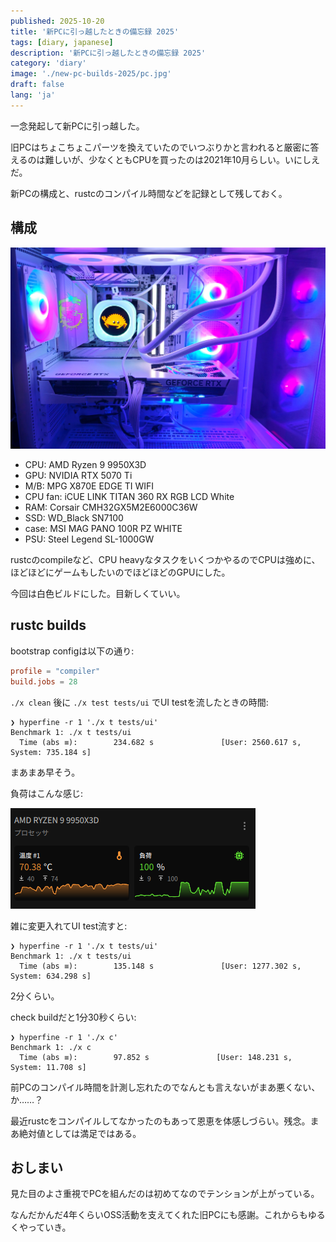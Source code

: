 ```yaml
---
published: 2025-10-20
title: '新PCに引っ越したときの備忘録 2025'
tags: [diary, japanese]
description: '新PCに引っ越したときの備忘録 2025'
category: 'diary'
image: './new-pc-builds-2025/pc.jpg'
draft: false
lang: 'ja'
---
```


一念発起して新PCに引っ越した。

旧PCはちょこちょこパーツを換えていたのでいつぶりかと言われると厳密に答えるのは難しいが、少なくともCPUを買ったのは2021年10月らしい。いにしえだ。

新PCの構成と、rustcのコンパイル時間などを記録として残しておく。

## 構成

![new PC pic](./pc.jpg)

- CPU: AMD Ryzen 9 9950X3D
- GPU: NVIDIA RTX 5070 Ti
- M/B: MPG X870E EDGE TI WIFI
- CPU fan: iCUE LINK TITAN 360 RX RGB LCD White
- RAM: Corsair CMH32GX5M2E6000C36W
- SSD: WD_Black SN7100
- case: MSI MAG PANO 100R PZ WHITE
- PSU: Steel Legend SL-1000GW

rustcのcompileなど、CPU heavyなタスクをいくつかやるのでCPUは強めに、ほどほどにゲームもしたいのでほどほどのGPUにした。

今回は白色ビルドにした。目新しくていい。

## rustc builds

bootstrap configは以下の通り:

```toml
profile = "compiler"
build.jobs = 28
```

`./x clean` 後に `./x test tests/ui` でUI testを流したときの時間:

```shell
❯ hyperfine -r 1 './x t tests/ui'                                                                                                                         
Benchmark 1: ./x t tests/ui
  Time (abs ≡):        234.682 s               [User: 2560.617 s, System: 735.184 s]
```

まあまあ早そう。

負荷はこんな感じ:

![CPU usage and temp. graph](./image.png)

雑に変更入れてUI test流すと:

```shell
❯ hyperfine -r 1 './x t tests/ui'                                                                                                                         
Benchmark 1: ./x t tests/ui
  Time (abs ≡):        135.148 s               [User: 1277.302 s, System: 634.298 s]
```

2分くらい。

check buildだと1分30秒くらい:

```shell
❯ hyperfine -r 1 './x c'
Benchmark 1: ./x c
  Time (abs ≡):        97.852 s               [User: 148.231 s, System: 11.708 s]
```

前PCのコンパイル時間を計測し忘れたのでなんとも言えないがまあ悪くない、か……？

最近rustcをコンパイルしてなかったのもあって恩恵を体感しづらい。残念。まあ絶対値としては満足ではある。

## おしまい

見た目のよさ重視でPCを組んだのは初めてなのでテンションが上がっている。

なんだかんだ4年くらいOSS活動を支えてくれた旧PCにも感謝。これからもゆるくやっていき。
